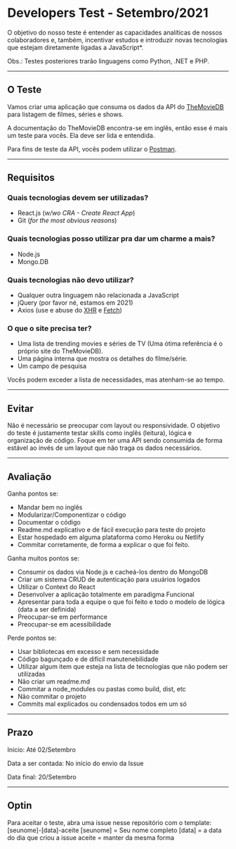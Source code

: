 # Developers Test - Setembro/2021

O objetivo do nosso teste é entender as capacidades analíticas de nossos colaboradores e, também, incentivar estudos e introduzir novas tecnologias que estejam diretamente ligadas a JavaScript*.

Obs.: Testes posteriores trarão linguagens como Python, .NET e PHP.

---

## O Teste

Vamos criar uma aplicação que consuma os dados da API do <a href="https://www.themoviedb.org/documentation/api?language=pt-BR" target="_blank">TheMovieDB</a> para listagem de filmes, séries e shows.

A documentação do TheMovieDB encontra-se em inglês, então esse é mais um teste para vocês. Ela deve ser lida e entendida.

Para fins de teste da API, vocês podem utilizar o <a href="https://www.postman.com/" target="_blank">Postman</a>.

---
## Requisitos

### Quais tecnologias devem ser utilizadas?
* React.js (<i>w/wo CRA - Create React App</i>)
* Git (<i>for the most obvious reasons</i>)

### Quais tecnologias posso utilizar pra dar um charme a mais?
* Node.js
* Mongo.DB

### Quais tecnologias não devo utilizar?
* Qualquer outra linguagem não relacionada a JavaScript
* jQuery (por favor né, estamos em 2021)
* Axios (use e abuse do <a href="https://developer.mozilla.org/pt-BR/docs/Web/API/XMLHTTPRequest" target="_blank">XHR</a> e <a href="https://developer.mozilla.org/pt-BR/docs/Web/API/Fetch_API/Using_Fetch" target="_blank">Fetch</a>)

### O que o site precisa ter?
* Uma lista de trending movies e séries de TV (Uma ótima referência é o próprio site do TheMovieDB).
* Uma página interna que mostra os detalhes do filme/série.
* Um campo de pesquisa

Vocês podem exceder a lista de necessidades, mas atenham-se ao tempo.

---
## Evitar

Não é necessário se preocupar com layout ou responsividade. O objetivo do teste é justamente testar skills como inglês (leitura), lógica e organização de código.
Foque em ter uma API sendo consumida de forma estável ao invés de um layout que não traga os dados necessários.

---
## Avaliação

Ganha pontos se:
* Mandar bem no inglês
* Modularizar/Componentizar o código
* Documentar o código
* Readme.md explicativo e de fácil execução para teste do projeto
* Estar hospedado em alguma plataforma como Heroku ou Netlify
* Commitar corretamente, de forma a explicar o que foi feito.

Ganha muitos pontos se:
* Consumir os dados via Node.js e cacheá-los dentro do MongoDB
* Criar um sistema CRUD de autenticação para usuários logados
* Utilizar o Context do React
* Desenvolver a aplicação totalmente em paradigma Funcional
* Apresentar para toda a equipe o que foi feito e todo o modelo de lógica (data a ser definida)
* Preocupar-se em performance
* Preocupar-se em acessibilidade

Perde pontos se:
* Usar bibliotecas em excesso e sem necessidade
* Código bagunçado e de difícil manutenebilidade
* Utilizar algum item que esteja na lista de tecnologias que não podem ser utilizadas
* Não criar um readme.md
* Commitar a node_modules ou pastas como build, dist, etc
* Não commitar o projeto
* Commits mal explicados ou condensados todos em um só

---
## Prazo
Início: Até 02/Setembro

Data a ser contada: No início do envio da Issue

Data final: 20/Setembro

---
## Optin
Para aceitar o teste, abra uma issue nesse repositório com o template: [seunome]-[data]-aceite
[seunome] = Seu nome completo
[data] = a data do dia que criou a issue
aceite = manter da mesma forma
